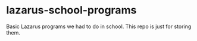 # lazarus-school-programs
Basic Lazarus programs we had to do in school. This repo is just for storing them.
